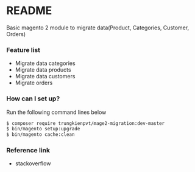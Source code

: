 # README #

Basic magento 2 module to migrate data(Product, Categories, Customer, Orders)

### Feature list ###

+ Migrate data categories
+ Migrate data products
+ Migrate data customers
+ Migrate orders

                   
### How can I set up? ###

Run the following command lines below
```sh
$ composer require trungkienpvt/mage2-migration:dev-master 
$ bin/magento setup:upgrade
$ bin/magento cache:clean
```
### Reference link ###
* stackoverflow

